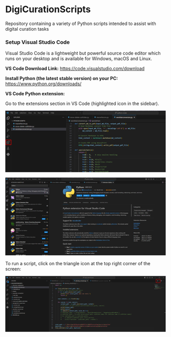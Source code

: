 # DigiCurationScripts
Repository containing a variety of Python scripts intended to assist with digital curation tasks 

### Setup Visual Studio Code

Visual Studio Code is a lightweight but powerful source code editor which runs on your desktop and is available for Windows, macOS and Linux.

**VS Code Download Link:** https://code.visualstudio.com/download

**Install Python (the latest stable version) on your PC:** https://www.python.org/downloads/

**VS Code Python extension:**

Go to the extensions section in VS Code (highlighted icon in the sidebar).

![Image 1](images/Picture1.png)

![Image 2](images/Picture2.png)

To run a script, click on the triangle icon at the top right corner of the screen:

![Image 3](images/RunCode.png)
